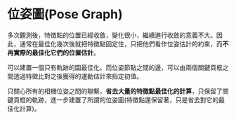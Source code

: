 # 位姿圖(Pose Graph)

多次觀測後，特徵點的位置已經收斂，變化很小，繼續進行收斂的意義不大。因此，通常在最佳化幾次後就把特徵點固定住，只把他們看作位姿估計的約束，而**不再實際的最佳化它們的位置估計**。

可以建置一個只有軌跡的圖最佳化，而位姿節點之間的邊，可以由兩個關鍵頁框之間透過特徵比對之後獲得的運動估計來指定初值。

只關心所有的相機位姿之間的聯繫，**省去大量的特徵點最佳化的計算**，只保留了關鍵頁框的軌跡，進一步建置了所謂的位姿圖(特徵點還保留著，只是省去對它的最佳化計算)。
